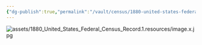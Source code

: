 ```yaml
---
{"dg-publish":true,"permalink":"/vault/census/1880-united-states-federal-census-record-1/","tags":["Nicholas-Hawkins","Rebecca-Wiseman"]}
---
```


![assets/1880_United_States_Federal_Census_Record.1.resources/image.x.jpg](/img/user/assets/1880_United_States_Federal_Census_Record.1.resources/image.x.jpg)
